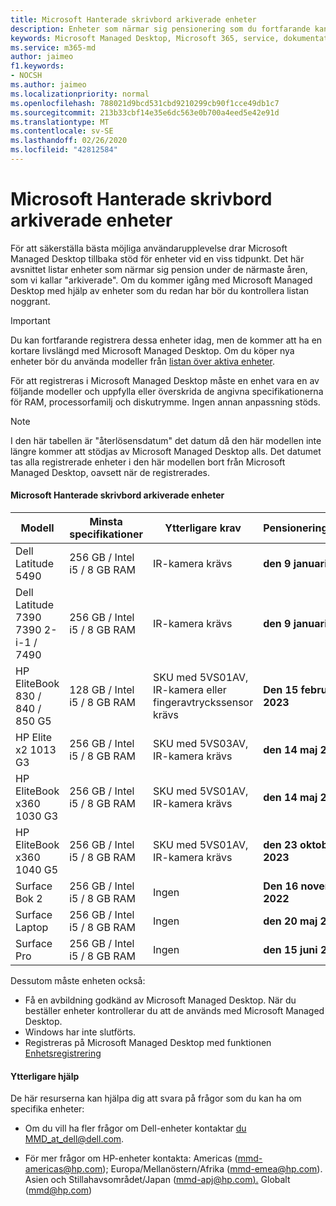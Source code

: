 ```yaml
---
title: Microsoft Hanterade skrivbord arkiverade enheter
description: Enheter som närmar sig pensionering som du fortfarande kan registrera dig men kommer att ha en förkortad livslängd
keywords: Microsoft Managed Desktop, Microsoft 365, service, dokumentation
ms.service: m365-md
author: jaimeo
f1.keywords:
- NOCSH
ms.author: jaimeo
ms.localizationpriority: normal
ms.openlocfilehash: 788021d9bcd531cbd9210299cb90f1cce49db1c7
ms.sourcegitcommit: 213b33cbf14e35e6dc563e0b700a4eed5e42e91d
ms.translationtype: MT
ms.contentlocale: sv-SE
ms.lasthandoff: 02/26/2020
ms.locfileid: "42812584"
---
```

# <a name="microsoft-managed-desktop-archived-devices"></a>Microsoft Hanterade skrivbord arkiverade enheter

För att säkerställa bästa möjliga användarupplevelse drar Microsoft Managed Desktop tillbaka stöd för enheter vid en viss tidpunkt. Det här avsnittet listar enheter som närmar sig pension under de närmaste åren, som vi kallar "arkiverade". Om du kommer igång med Microsoft Managed Desktop med hjälp av enheter som du redan har bör du kontrollera listan noggrant.

>[!IMPORTANT]
>Du kan fortfarande registrera dessa enheter idag, men de kommer att ha en kortare livslängd med Microsoft Managed Desktop. Om du köper nya enheter bör du använda modeller från [listan över aktiva enheter](./device-list.md).

<!-- Microsoft 365 E5; Device as a Service -->
<!-- Split from device & technologies topic. Destination topic for aka.ms/device-list  -->
För att registreras i Microsoft Managed Desktop måste en enhet vara en av följande modeller och uppfylla eller överskrida de angivna specifikationerna för RAM, processorfamilj och diskutrymme. Ingen annan anpassning stöds.



>[!NOTE]
>I den här tabellen är "återlösensdatum" det datum då den här modellen inte längre kommer att stödjas av Microsoft Managed Desktop alls. Det datumet tas alla registrerade enheter i den här modellen bort från Microsoft Managed Desktop, oavsett när de registrerades.

#### <a name="microsoft-managed-desktop-archived-devices"></a>Microsoft Hanterade skrivbord arkiverade enheter

| Modell  | Minsta specifikationer  | Ytterligare krav  | Pensioneringsdatum |
|---------|---------|---------|---------|
| Dell Latitude 5490| 256 GB / Intel i5 / 8 GB RAM | IR-kamera krävs | **den 9 januari 2023** |
| Dell Latitude 7390 7390 2-i-1 / 7490 | 256 GB / Intel i5 / 8 GB RAM   | IR-kamera krävs | **den 9 januari 2023** |
|HP EliteBook 830 / 840 / 850 G5| 128 GB / Intel i5 / 8 GB RAM | SKU med 5VS01AV, IR-kamera eller fingeravtryckssensor krävs  | **Den 15 februari 2023** |
|HP Elite x2 1013 G3| 256 GB / Intel i5 / 8 GB RAM | SKU med 5VS03AV, IR-kamera krävs |**den 14 maj 2023** |
|HP EliteBook x360 1030 G3| 256 GB / Intel i5 / 8 GB RAM | SKU med 5VS01AV, IR-kamera krävs |**den 14 maj 2023** |
|HP EliteBook x360 1040 G5| 256 GB / Intel i5 / 8 GB RAM | SKU med 5VS01AV, IR-kamera krävs | **den 23 oktober 2023** |
|Surface Bok 2| 256 GB / Intel i5 / 8 GB RAM | Ingen | **Den 16 november 2022** |
|Surface Laptop| 256 GB / Intel i5 / 8 GB RAM | Ingen | **den 20 maj 2022** |
|Surface Pro| 256 GB / Intel i5 / 8 GB RAM | Ingen | **den 15 juni 2022** |


Dessutom måste enheten också:

- Få en avbildning godkänd av Microsoft Managed Desktop. När du beställer enheter kontrollerar du att de används med Microsoft Managed Desktop.
- Windows har inte slutförts.
- Registreras på Microsoft Managed Desktop med funktionen [Enhetsregistrering](https://aka.ms/mmddrhelp)

#### <a name="additional-help"></a>Ytterligare hjälp

De här resurserna kan hjälpa dig att svara på frågor som du kan ha om specifika enheter:

- Om du vill ha fler frågor om Dell-enheter kontaktar [du MMD_at_dell@dell.com](mailto:MMD_at_dell@dell.com).

- För mer frågor om HP-enheter kontakta: Americas ([mmd-americas@hp.com](mailto:mmd-americas@hp.com)); Europa/Mellanöstern/Afrika ([mmd-emea@hp.com](mailto:mmd-emea@hp.com)). Asien och Stillahavsområdet/Japan ([mmd-apj@hp.com).](mailto:mmd-apj@hp.com) Globalt ([mmd@hp.com](mailto:mmd@hp.com))

